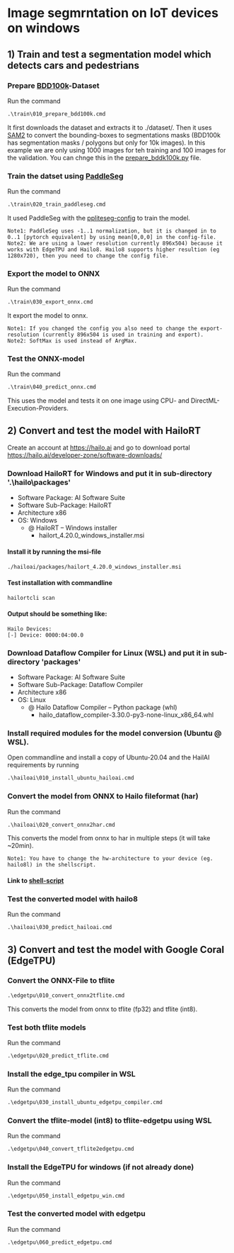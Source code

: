 # Image segmrntation on IoT devices on windows

## 1) Train and test a segmentation model which detects cars and pedestrians

### Prepare [BDD100k](https://bair.berkeley.edu/blog/2018/05/30/bdd/)-Dataset 

Run the command

```cmd
.\train\010_prepare_bdd100k.cmd
```

It first downloads the dataset and extracts it to ./dataset/. Then it uses [SAM2](https://github.com/facebookresearch/sam2) to convert the bounding-boxes to segmentations masks (BDD100k has segmentation masks / polygons but only for 10k images). In this example we are only using 1000 images for teh training and 100 images for the validation. You can chnge this in the [prepare_bddk100k.py](./src/prepare_bdd100k.py) file.


### Train the datset using [PaddleSeg](https://github.com/PaddlePaddle/PaddleSeg/blob/release/2.10/README_EN.md)

Run the command

```cmd
.\train\020_train_paddleseg.cmd
```

It used PaddleSeg with the [ppliteseg-config](./train/src/pp_liteseg_small.yml) to train the model.

```
Note1: PaddleSeg uses -1..1 normalization, but it is changed in to 0..1 [pytorch equivalent] by using mean[0,0,0] in the config-file.
Note2: We are using a lower resolution currently 896x504) because it works with EdgeTPU and Hailo8. Hailo8 supports higher resultion (eg 1280x720), then you need to change the config file.
```

### Export the model to ONNX

Run the command

```cmd
.\train\030_export_onnx.cmd
```

It export the model to onnx.
```
Note1: If you changed the config you also need to change the export-resolution (currently 896x504 is used in training and export).
Note2: SoftMax is used instead of ArgMax. 
```

### Test the ONNX-model

Run the command

```cmd
.\train\040_predict_onnx.cmd
```

This uses the model and tests it on one image using CPU- and DirectML-Execution-Providers.

## 2) Convert and test the model with HailoRT

Create an account at https://hailo.ai and go to download portal https://hailo.ai/developer-zone/software-downloads/

### Download HailoRT for Windows and put it in sub-directory '.\hailo\packages'
* Software Package: AI Software Suite
* Software Sub-Package: HailoRT
* Architecture x86
* OS: Windows
  * @ HailoRT – Windows installer
    * hailort_4.20.0_windows_installer.msi

#### Install it by running the msi-file
```cmd
./hailoai/packages/hailort_4.20.0_windows_installer.msi
```

#### Test installation with commandline
```cmd
hailortcli scan
```

#### Output should be something like:
```
Hailo Devices:
[-] Device: 0000:04:00.0
```

### Download Dataflow Compiler for Linux (WSL) and put it in sub-directory 'packages'
* Software Package: AI Software Suite
* Software Sub-Package: Dataflow Compiler
* Architecture x86
* OS: Linux
  * @ Hailo Dataflow Compiler – Python package (whl)
    * hailo_dataflow_compiler-3.30.0-py3-none-linux_x86_64.whl


### Install required modules for the model conversion (Ubuntu @ WSL). 

Open commandline and install a copy of Ubuntu-20.04 and the HailAI requirements by running

```cmd
.\hailoai\010_install_ubuntu_hailoai.cmd
```

### Convert the model from ONNX to Hailo fileformat (har)

Run the command

```cmd
.\hailoai\020_convert_onnx2har.cmd
```

This converts the model from onnx to har in multiple steps (it will take ~20min).

```
Note1: You have to change the hw-architecture to your device (eg. hailo8l) in the shellscript.
```
#### Link to [shell-script](./hailoai/src/convert_onnx2har.sh)


### Test the converted model with hailo8

Run the command

```cmd
.\hailoai\030_predict_hailoai.cmd
```


## 3) Convert and test the model with Google Coral (EdgeTPU)

### Convert the ONNX-File to tflite

```cmd
.\edgetpu\010_convert_onnx2tflite.cmd
```

This converts the model from onnx to tflite (fp32) and tflite (int8).

### Test both tflite models

Run the command

```cmd
.\edgetpu\020_predict_tflite.cmd
```


### Install the edge_tpu compiler in WSL

Run the command

```cmd
.\edgetpu\030_install_ubuntu_edgetpu_compiler.cmd
```


### Convert the tflite-model (int8) to tflite-edgetpu using WSL

Run the command

```cmd
.\edgetpu\040_convert_tflite2edgetpu.cmd
```

### Install the EdgeTPU for windows (if not already done)

Run the command

```cmd
.\edgetpu\050_install_edgetpu_win.cmd
```

### Test the converted model with edgetpu
Run the command

```cmd
.\edgetpu\060_predict_edgetpu.cmd
```


